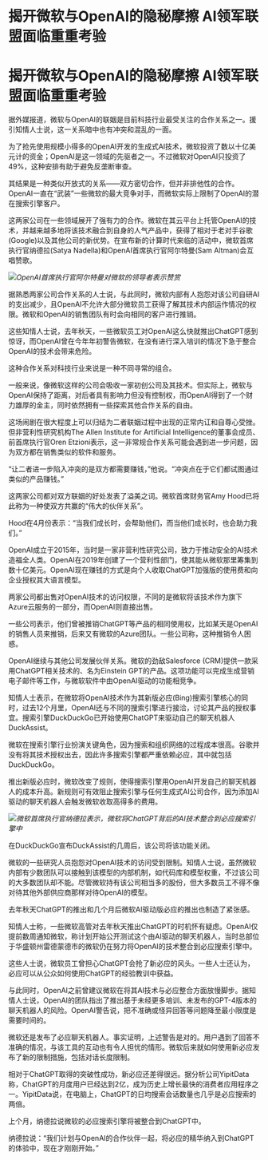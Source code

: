 # 揭开微软与OpenAI的隐秘摩擦 AI领军联盟面临重重考验

# 揭开微软与OpenAI的隐秘摩擦 AI领军联盟面临重重考验

据外媒报道，微软与OpenAI的联姻是目前科技行业最受关注的合作关系之一。援引知情人士说，这一关系暗中也有冲突和混乱的一面。

为了抢先使用规模小得多的OpenAI开发的生成式AI技术，微软投资了数以十亿美元计的资金；OpenAI是这一领域的先驱者之一。不过微软对OpenAI只投资了49%，这种安排有助于避免反垄断审查。

其结果是一种类似开放式的关系——双方密切合作，但并非排他性的合作。OpenAI一直在“武装”一些微软的最大竞争对手，而微软实际上限制了OpenAI的潜在搜索引擎客户。

这两家公司在一些领域展开了强有力的合作。微软在其云平台上托管OpenAI的技术，并越来越多地将该技术融合到自身的人气产品中，获得了相对于老对手谷歌(Google)以及其他公司的新优势。在宣布新的计算时代来临的活动中，微软首席执行官纳德拉(Satya
Nadella)和OpenAI首席执行官阿尔特曼(Sam Altman)会互唱赞歌。

![](https://inews.gtimg.com/news_bt/Octg_f9j2zvVhNZmKbcZawk29W1K3WQqja9wQ3WY68oecAA/1000)_OpenAI首席执行官阿尔特曼对微软的领导者表示赞赏_

据熟悉两家公司合作关系的人士说，与此同时，微软内部有人抱怨对该公司自研AI的支出减少，且OpenAI不允许大部分微软员工获得了解其技术内部运作情况的权限。微软和OpenAI的销售团队有时会向相同的客户进行推销。

这些知情人士说，去年秋天，一些微软员工对OpenAI这么快就推出ChatGPT感到惊讶，而OpenAI曾在今年年初警告微软，在没有进行深入培训的情况下急于整合OpenAI的技术会带来危险。

这种合作关系对科技行业来说是一种不同寻常的组合。

一般来说，像微软这样的公司会吸收一家初创公司及其技术。但实际上，微软与OpenAI保持了距离，对后者具有影响力但没有控制权，而OpenAI得到了一个财力雄厚的金主，同时依然拥有一些探索其他合作关系的自由。

这场闹剧在很大程度上可以归结为二者联姻过程中出现的正常内讧和自尊心受挫。但非营利性研究机构The Allen Institute for
Artificial Intelligence的董事会成员、前首席执行官Oren
Etzioni表示，这一非常规合作关系可能会遇到进一步问题，因为双方都在销售类似的软件和服务。

“让二者进一步陷入冲突的是双方都需要赚钱，”他说。“冲突点在于它们都试图通过类似的产品赚钱。”

这两家公司都对双方联姻的好处发表了溢美之词。微软首席财务官Amy Hood已将此称为一种使双方共赢的“伟大的伙伴关系”。

Hood在4月份表示：“当我们成长时，会帮助他们，而当他们成长时，也会助力我们。”

OpenAI成立于2015年，当时是一家非营利性研究公司，致力于推动安全的AI技术造福全人类。OpenAI在2019年创建了一个营利性部门，使其能从微软那里筹集到数十亿美元。OpenAI现在赚钱的方式是向个人收取ChatGPT加强版的使用费和向企业授权其大语言模型。

两家公司都出售对OpenAI技术的访问权限，不同的是微软将该技术作为旗下Azure云服务的一部分，而OpenAI则直接出售。

一些公司表示，他们曾被推销ChatGPT等产品的相同使用权，比如某天是OpenAI的销售人员来推销，后来又有微软的Azure团队。一些公司称，这种推销令人困惑。

OpenAI继续与其他公司发展伙伴关系。微软的劲敌Salesforce (CRM)提供一款采用ChatGPT相关技术的、名为Einstein
GPT的产品。这项功能可以完成生成营销电子邮件等工作，与微软软件中由OpenAI驱动的功能相竞争。

知情人士表示，在微软将OpenAI技术作为其新版必应(Bing)搜索引擎核心的同时，过去12个月里，OpenAI还与不同的搜索引擎进行接洽，讨论其产品的授权事宜。搜索引擎DuckDuckGo已开始使用ChatGPT来驱动自己的聊天机器人DuckAssist。

微软在搜索引擎行业扮演关键角色，因为搜索和组织网络的过程成本很高。谷歌并没有将其技术授权出去，因此许多搜索引擎都严重依赖必应，其中就包括DuckDuckGo。

推出新版必应时，微软改变了规则，使得搜索引擎用OpenAI开发自己的聊天机器人的成本升高。新规则可有效阻止搜索引擎与任何生成式AI公司合作，因为添加AI驱动的聊天机器人会触发微软收取高得多的费用。

![](https://inews.gtimg.com/news_bt/OKTxUCplH9jaxuH_FH6YECDS99YNHAO9AMywpCqN_7U6AAA/1000)_微软首席执行官纳德拉表示，微软将ChatGPT背后的AI技术整合到必应搜索引擎中_

在DuckDuckGo宣布DuckAssist的几周后，该公司将该功能关闭。

微软的一些研究人员抱怨对OpenAI技术的访问受到限制。知情人士说，虽然微软内部有少数团队可以接触到该模型的内部机制，如代码库和模型权重，不过该公司的大多数团队却不能。尽管微软持有该公司相当多的股份，但大多数员工不得不像对待其他外部供应商那样对待OpenAI的模型。

去年秋天ChatGPT的推出和几个月后微软AI驱动版必应的推出也制造了紧张感。

知情人士称，一些微软高管对去年秋天推出ChatGPT的时机怀有疑虑。OpenAI仅提前数周通知微软，称计划开始公开测试这个由AI驱动的聊天机器人，当时总部位于华盛顿州雷德蒙德市的微软仍在努力将OpenAI的技术整合到必应搜索引擎中。

这些人士说，微软员工曾担心ChatGPT会抢了新必应的风头。一些人士还认为，必应可以从公众如何使用ChatGPT的经验教训中获益。

与此同时，OpenAI之前曾建议微软在将其AI技术与必应整合方面放慢脚步。据知情人士说，OpenAI的团队指出了推出基于未经更多培训、未发布的GPT-4版本的聊天机器人的风险。OpenAI警告说，把不准确或怪异回答等问题降至最小限度是需要时间的。

微软还是发布了必应聊天机器人。事实证明，上述警告是对的。用户遇到了回答不准确的情况，与该工具的互动也有令人担忧的情形。微软后来就如何使用新必应发布了新的限制措施，包括对话长度限制。

相对于ChatGPT取得的突破性成功，新必应还差得很远。据分析公司YipitData称，ChatGPT的月度用户已经达到2亿，成为历史上增长最快的消费者应用程序之一。YipitData说，在电脑上，ChatGPT的日均搜索会话数量也几乎是必应搜索的两倍。

上个月，纳德拉说微软的必应搜索引擎将被整合到ChatGPT中。

纳德拉说：“我们计划与OpenAI的合作伙伴一起，将必应的精华纳入到ChatGPT的体验中，现在才刚刚开始。”


